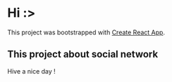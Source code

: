 # Hi :>

This project was bootstrapped with [Create React App](https://github.com/facebook/create-react-app).

## This project about social network 

Hive a nice day !